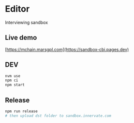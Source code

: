 # Editor

Interviewing sandbox

## Live demo

[https://mchain.marsgpl.com](https://sandbox-cbi.pages.dev)

## DEV

```sh
nvm use
npm ci
npm start
```

## Release

```sh
npm run release
# then upload dst folder to sandbox.innervate.com
```
